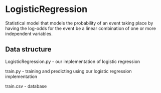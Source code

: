 # LogisticRegression
Statistical model that models the probability of an event taking place by having the log-odds for the event be a linear combination of one or more independent variables.

## Data structure
LogisticRegression.py - our implementation of logistic regression

train.py - training and predicting using our logistic regression implementation

train.csv - database

